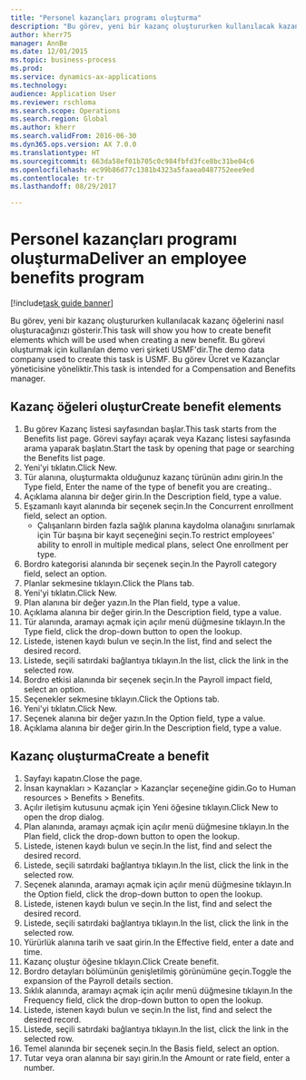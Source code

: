 ```yaml
--- 
title: "Personel kazançları programı oluşturma"
description: "Bu görev, yeni bir kazanç oluştururken kullanılacak kazanç öğelerini nasıl oluşturacağınızı gösterir."
author: kherr75
manager: AnnBe
ms.date: 12/01/2015
ms.topic: business-process
ms.prod: 
ms.service: dynamics-ax-applications
ms.technology: 
audience: Application User
ms.reviewer: rschloma
ms.search.scope: Operations
ms.search.region: Global
ms.author: kherr
ms.search.validFrom: 2016-06-30
ms.dyn365.ops.version: AX 7.0.0
ms.translationtype: HT
ms.sourcegitcommit: 663da58ef01b705c0c984fbfd3fce8bc31be04c6
ms.openlocfilehash: ec99b86d77c1381b4323a5faaea0487752eee9ed
ms.contentlocale: tr-tr
ms.lasthandoff: 08/29/2017

---
```

# <a name="deliver-an-employee-benefits-program"></a><span data-ttu-id="0a35e-103">Personel kazançları programı oluşturma</span><span class="sxs-lookup"><span data-stu-id="0a35e-103">Deliver an employee benefits program</span></span>

[!include[task guide banner](../../includes/task-guide-banner.md)]

<span data-ttu-id="0a35e-104">Bu görev, yeni bir kazanç oluştururken kullanılacak kazanç öğelerini nasıl oluşturacağınızı gösterir.</span><span class="sxs-lookup"><span data-stu-id="0a35e-104">This task will show you how to create benefit elements which will be used when creating a new benefit.</span></span> <span data-ttu-id="0a35e-105">Bu görevi oluşturmak için kullanılan demo veri şirketi USMF'dir.</span><span class="sxs-lookup"><span data-stu-id="0a35e-105">The demo data company used to create this task is USMF.</span></span> <span data-ttu-id="0a35e-106">Bu görev Ücret ve Kazançlar yöneticisine yöneliktir.</span><span class="sxs-lookup"><span data-stu-id="0a35e-106">This task is intended for a Compensation and Benefits manager.</span></span>


## <a name="create-benefit-elements"></a><span data-ttu-id="0a35e-107">Kazanç öğeleri oluştur</span><span class="sxs-lookup"><span data-stu-id="0a35e-107">Create benefit elements</span></span>
1. <span data-ttu-id="0a35e-108">Bu görev Kazanç listesi sayfasından başlar.</span><span class="sxs-lookup"><span data-stu-id="0a35e-108">This task starts from the Benefits list page.</span></span> <span data-ttu-id="0a35e-109">Görevi sayfayı açarak veya Kazanç listesi sayfasında arama yaparak başlatın.</span><span class="sxs-lookup"><span data-stu-id="0a35e-109">Start the task by opening that page or searching the Benefits list page.</span></span>
2. <span data-ttu-id="0a35e-110">Yeni'yi tıklatın.</span><span class="sxs-lookup"><span data-stu-id="0a35e-110">Click New.</span></span>
3. <span data-ttu-id="0a35e-111">Tür alanına, oluşturmakta olduğunuz kazanç türünün adını girin.</span><span class="sxs-lookup"><span data-stu-id="0a35e-111">In the Type field, Enter the name of the type of benefit you are creating..</span></span>
4. <span data-ttu-id="0a35e-112">Açıklama alanına bir değer girin.</span><span class="sxs-lookup"><span data-stu-id="0a35e-112">In the Description field, type a value.</span></span>
5. <span data-ttu-id="0a35e-113">Eşzamanlı kayıt alanında bir seçenek seçin.</span><span class="sxs-lookup"><span data-stu-id="0a35e-113">In the Concurrent enrollment field, select an option.</span></span>
    * <span data-ttu-id="0a35e-114">Çalışanların birden fazla sağlık planına kaydolma olanağını sınırlamak için Tür başına bir kayıt seçeneğini seçin.</span><span class="sxs-lookup"><span data-stu-id="0a35e-114">To restrict employees' ability to enroll in multiple medical plans, select One enrollment per type.</span></span>  
6. <span data-ttu-id="0a35e-115">Bordro kategorisi alanında bir seçenek seçin.</span><span class="sxs-lookup"><span data-stu-id="0a35e-115">In the Payroll category field, select an option.</span></span>
7. <span data-ttu-id="0a35e-116">Planlar sekmesine tıklayın.</span><span class="sxs-lookup"><span data-stu-id="0a35e-116">Click the Plans tab.</span></span>
8. <span data-ttu-id="0a35e-117">Yeni'yi tıklatın.</span><span class="sxs-lookup"><span data-stu-id="0a35e-117">Click New.</span></span>
9. <span data-ttu-id="0a35e-118">Plan alanına bir değer yazın.</span><span class="sxs-lookup"><span data-stu-id="0a35e-118">In the Plan field, type a value.</span></span>
10. <span data-ttu-id="0a35e-119">Açıklama alanına bir değer girin.</span><span class="sxs-lookup"><span data-stu-id="0a35e-119">In the Description field, type a value.</span></span>
11. <span data-ttu-id="0a35e-120">Tür alanında, aramayı açmak için açılır menü düğmesine tıklayın.</span><span class="sxs-lookup"><span data-stu-id="0a35e-120">In the Type field, click the drop-down button to open the lookup.</span></span>
12. <span data-ttu-id="0a35e-121">Listede, istenen kaydı bulun ve seçin.</span><span class="sxs-lookup"><span data-stu-id="0a35e-121">In the list, find and select the desired record.</span></span>
13. <span data-ttu-id="0a35e-122">Listede, seçili satırdaki bağlantıya tıklayın.</span><span class="sxs-lookup"><span data-stu-id="0a35e-122">In the list, click the link in the selected row.</span></span>
14. <span data-ttu-id="0a35e-123">Bordro etkisi alanında bir seçenek seçin.</span><span class="sxs-lookup"><span data-stu-id="0a35e-123">In the Payroll impact field, select an option.</span></span>
15. <span data-ttu-id="0a35e-124">Seçenekler sekmesine tıklayın.</span><span class="sxs-lookup"><span data-stu-id="0a35e-124">Click the Options tab.</span></span>
16. <span data-ttu-id="0a35e-125">Yeni'yi tıklatın.</span><span class="sxs-lookup"><span data-stu-id="0a35e-125">Click New.</span></span>
17. <span data-ttu-id="0a35e-126">Seçenek alanına bir değer yazın.</span><span class="sxs-lookup"><span data-stu-id="0a35e-126">In the Option field, type a value.</span></span>
18. <span data-ttu-id="0a35e-127">Açıklama alanına bir değer girin.</span><span class="sxs-lookup"><span data-stu-id="0a35e-127">In the Description field, type a value.</span></span>

## <a name="create-a-benefit"></a><span data-ttu-id="0a35e-128">Kazanç oluşturma</span><span class="sxs-lookup"><span data-stu-id="0a35e-128">Create a benefit</span></span>
1. <span data-ttu-id="0a35e-129">Sayfayı kapatın.</span><span class="sxs-lookup"><span data-stu-id="0a35e-129">Close the page.</span></span>
2. <span data-ttu-id="0a35e-130">İnsan kaynakları > Kazançlar > Kazançlar seçeneğine gidin.</span><span class="sxs-lookup"><span data-stu-id="0a35e-130">Go to Human resources > Benefits > Benefits.</span></span>
3. <span data-ttu-id="0a35e-131">Açılır iletişim kutusunu açmak için Yeni öğesine tıklayın.</span><span class="sxs-lookup"><span data-stu-id="0a35e-131">Click New to open the drop dialog.</span></span>
4. <span data-ttu-id="0a35e-132">Plan alanında, aramayı açmak için açılır menü düğmesine tıklayın.</span><span class="sxs-lookup"><span data-stu-id="0a35e-132">In the Plan field, click the drop-down button to open the lookup.</span></span>
5. <span data-ttu-id="0a35e-133">Listede, istenen kaydı bulun ve seçin.</span><span class="sxs-lookup"><span data-stu-id="0a35e-133">In the list, find and select the desired record.</span></span>
6. <span data-ttu-id="0a35e-134">Listede, seçili satırdaki bağlantıya tıklayın.</span><span class="sxs-lookup"><span data-stu-id="0a35e-134">In the list, click the link in the selected row.</span></span>
7. <span data-ttu-id="0a35e-135">Seçenek alanında, aramayı açmak için açılır menü düğmesine tıklayın.</span><span class="sxs-lookup"><span data-stu-id="0a35e-135">In the Option field, click the drop-down button to open the lookup.</span></span>
8. <span data-ttu-id="0a35e-136">Listede, istenen kaydı bulun ve seçin.</span><span class="sxs-lookup"><span data-stu-id="0a35e-136">In the list, find and select the desired record.</span></span>
9. <span data-ttu-id="0a35e-137">Listede, seçili satırdaki bağlantıya tıklayın.</span><span class="sxs-lookup"><span data-stu-id="0a35e-137">In the list, click the link in the selected row.</span></span>
10. <span data-ttu-id="0a35e-138">Yürürlük alanına tarih ve saat girin.</span><span class="sxs-lookup"><span data-stu-id="0a35e-138">In the Effective field, enter a date and time.</span></span>
11. <span data-ttu-id="0a35e-139">Kazanç oluştur öğesine tıklayın.</span><span class="sxs-lookup"><span data-stu-id="0a35e-139">Click Create benefit.</span></span>
12. <span data-ttu-id="0a35e-140">Bordro detayları bölümünün genişletilmiş görünümüne geçin.</span><span class="sxs-lookup"><span data-stu-id="0a35e-140">Toggle the expansion of the Payroll details section.</span></span>
13. <span data-ttu-id="0a35e-141">Sıklık alanında, aramayı açmak için açılır menü düğmesine tıklayın.</span><span class="sxs-lookup"><span data-stu-id="0a35e-141">In the Frequency field, click the drop-down button to open the lookup.</span></span>
14. <span data-ttu-id="0a35e-142">Listede, istenen kaydı bulun ve seçin.</span><span class="sxs-lookup"><span data-stu-id="0a35e-142">In the list, find and select the desired record.</span></span>
15. <span data-ttu-id="0a35e-143">Listede, seçili satırdaki bağlantıya tıklayın.</span><span class="sxs-lookup"><span data-stu-id="0a35e-143">In the list, click the link in the selected row.</span></span>
16. <span data-ttu-id="0a35e-144">Temel alanında bir seçenek seçin.</span><span class="sxs-lookup"><span data-stu-id="0a35e-144">In the Basis field, select an option.</span></span>
17. <span data-ttu-id="0a35e-145">Tutar veya oran alanına bir sayı girin.</span><span class="sxs-lookup"><span data-stu-id="0a35e-145">In the Amount or rate field, enter a number.</span></span>


